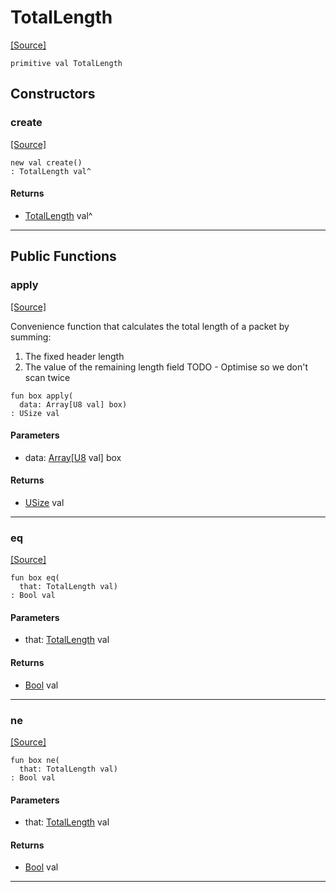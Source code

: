 # TotalLength
<span class="source-link">[[Source]](src/mqtt-utilities/functions.md#L-0-123)</span>
```pony
primitive val TotalLength
```

## Constructors

### create
<span class="source-link">[[Source]](src/mqtt-utilities/functions.md#L-0-123)</span>


```pony
new val create()
: TotalLength val^
```

#### Returns

* [TotalLength](mqtt-utilities-TotalLength.md) val^

---

## Public Functions

### apply
<span class="source-link">[[Source]](src/mqtt-utilities/functions.md#L-0-123)</span>


Convenience function that calculates the total length of a packet by summing:
1.  The fixed header length
2.  The value of the remaining length field
TODO - Optimise so we don't scan twice


```pony
fun box apply(
  data: Array[U8 val] box)
: USize val
```
#### Parameters

*   data: [Array](builtin-Array.md)\[[U8](builtin-U8.md) val\] box

#### Returns

* [USize](builtin-USize.md) val

---

### eq
<span class="source-link">[[Source]](src/mqtt-utilities/functions.md#L-0-123)</span>


```pony
fun box eq(
  that: TotalLength val)
: Bool val
```
#### Parameters

*   that: [TotalLength](mqtt-utilities-TotalLength.md) val

#### Returns

* [Bool](builtin-Bool.md) val

---

### ne
<span class="source-link">[[Source]](src/mqtt-utilities/functions.md#L-0-123)</span>


```pony
fun box ne(
  that: TotalLength val)
: Bool val
```
#### Parameters

*   that: [TotalLength](mqtt-utilities-TotalLength.md) val

#### Returns

* [Bool](builtin-Bool.md) val

---

